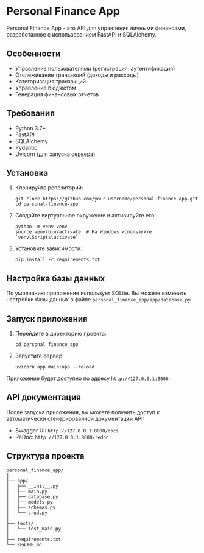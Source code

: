 # Personal Finance App

Personal Finance App - это API для управления личными финансами, разработанное с использованием FastAPI и SQLAlchemy.

## Особенности

- Управление пользователями (регистрация, аутентификация)
- Отслеживание транзакций (доходы и расходы)
- Категоризация транзакций
- Управление бюджетом
- Генерация финансовых отчетов

## Требования

- Python 3.7+
- FastAPI
- SQLAlchemy
- Pydantic
- Uvicorn (для запуска сервера)

## Установка

1. Клонируйте репозиторий:
   ```
   git clone https://github.com/your-username/personal-finance-app.git
   cd personal-finance-app
   ```

2. Создайте виртуальное окружение и активируйте его:
   ```
   python -m venv venv
   source venv/bin/activate  # На Windows используйте `venv\Scripts\activate`
   ```

3. Установите зависимости:
   ```
   pip install -r requirements.txt
   ```

## Настройка базы данных

По умолчанию приложение использует SQLite. Вы можете изменить настройки базы данных в файле `personal_finance_app/app/database.py`.

## Запуск приложения

1. Перейдите в директорию проекта:
   ```
   cd personal_finance_app
   ```

2. Запустите сервер:
   ```
   uvicorn app.main:app --reload
   ```

Приложение будет доступно по адресу `http://127.0.0.1:8000`.

## API документация

После запуска приложения, вы можете получить доступ к автоматически сгенерированной документации API:

- Swagger UI: `http://127.0.0.1:8000/docs`
- ReDoc: `http://127.0.0.1:8000/redoc`

## Структура проекта

```
personal_finance_app/
│
├── app/
│   ├── __init__.py
│   ├── main.py
│   ├── database.py
│   ├── models.py
│   ├── schemas.py
│   └── crud.py
│
├── tests/
│   └── test_main.py
│
├── requirements.txt
└── README.md
```
